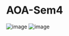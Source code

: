 # AOA-Sem4
![image](https://github.com/Amartya2503/AOA-Sem4/assets/102250501/b06cce53-7ad1-48fb-beff-a6ca18b6bbe0)
![image](https://github.com/Amartya2503/AOA-Sem4/assets/102250501/39dbb400-174a-44d8-8526-1afe5f1635bb)

